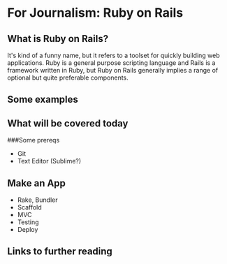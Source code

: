 For Journalism: Ruby on Rails
================

What is Ruby on Rails?
----------------------

It's kind of a funny name, but it refers to a toolset for quickly building web applications. Ruby is a general purpose scripting language and Rails is a framework written in Ruby, but Ruby on Rails generally implies a range of optional but quite preferable components. 


Some examples
-------------


What will be covered today
--------------------------

###Some prereqs 
 
+  Git
+  Text Editor (Sublime?)
 

Make an App
-----------

+ Rake, Bundler
+ Scaffold
+ MVC
+ Testing
+ Deploy


Links to further reading
------------------------

